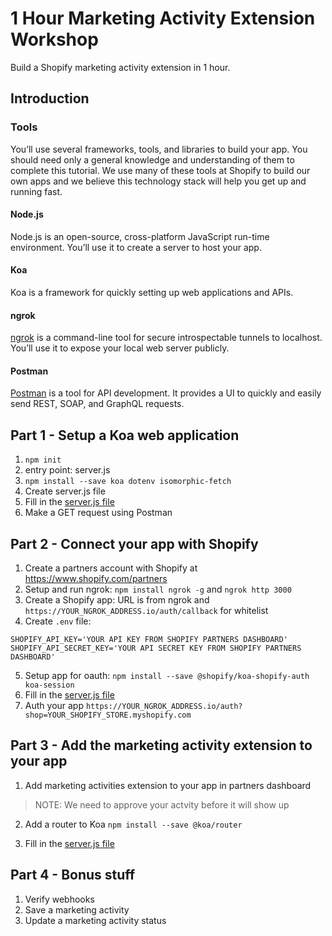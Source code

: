 # 1 Hour Marketing Activity Extension Workshop

Build a Shopify marketing activity extension in 1 hour.

## Introduction

### Tools

You’ll use several frameworks, tools, and libraries to build your app. You should need only a general knowledge and understanding of them to complete this tutorial. We use many of these tools at Shopify to build our own apps and we believe this technology stack will help you get up and running fast.

#### Node.js

Node.js is an open-source, cross-platform JavaScript run-time environment. You’ll use it to create a server to host your app.

#### Koa

Koa is a framework for quickly setting up web applications and APIs.

#### ngrok

[ngrok](https://ngrok.com/) is a command-line tool for secure introspectable tunnels to localhost. You’ll use it to expose your local web server publicly.

#### Postman

[Postman](https://www.getpostman.com/) is a tool for API development. It provides a UI to quickly and easily send REST, SOAP, and GraphQL requests.

## Part 1 - Setup a Koa web application

1. `npm init`
2. entry point: server.js
3. `npm install --save koa dotenv isomorphic-fetch`
4. Create server.js file
5. Fill in the [server.js file](part-1-setup-koa-web-app/server.js)
6. Make a GET request using Postman

## Part 2 - Connect your app with Shopify

1. Create a partners account with Shopify at https://www.shopify.com/partners
2. Setup and run ngrok: `npm install ngrok -g` and `ngrok http 3000`
3. Create a Shopify app: URL is from ngrok and `https://YOUR_NGROK_ADDRESS.io/auth/callback` for whitelist
4. Create `.env` file:

```
SHOPIFY_API_KEY='YOUR API KEY FROM SHOPIFY PARTNERS DASHBOARD'
SHOPIFY_API_SECRET_KEY='YOUR API SECRET KEY FROM SHOPIFY PARTNERS DASHBOARD'
```

5. Setup app for oauth: `npm install --save @shopify/koa-shopify-auth koa-session`
6. Fill in the [server.js file](part-2-connect-app-shopify/server.js)
7. Auth your app `https://YOUR_NGROK_ADDRESS.io/auth?shop=YOUR_SHOPIFY_STORE.myshopify.com`

## Part 3 - Add the marketing activity extension to your app

1. Add marketing activities extension to your app in partners dashboard

> NOTE: We need to approve your actvity before it will show up

2. Add a router to Koa `npm install --save @koa/router`

3. Fill in the [server.js file](part-3-marketing-activity-extension/server.js)

## Part 4 - Bonus stuff

1. Verify webhooks
2. Save a marketing activity
3. Update a marketing activity status

